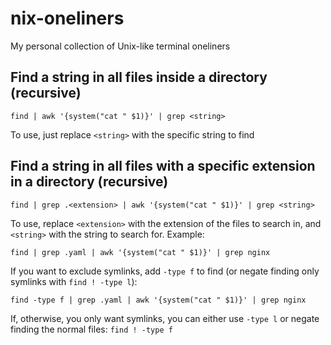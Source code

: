 # nix-oneliners
My personal collection of Unix-like terminal oneliners


## Find a string in all files inside a directory (recursive)
```
find | awk '{system("cat " $1)}' | grep <string>
```
To use, just replace `<string>` with the specific string to find

## Find a string in all files with a specific extension in a directory (recursive)
```
find | grep .<extension> | awk '{system("cat " $1)}' | grep <string>
```
To use, replace `<extension>` with the extension of the files to search in, and `<string>` with the string to search for.
Example:

```
find | grep .yaml | awk '{system("cat " $1)}' | grep nginx
```
If you want to exclude symlinks, add `-type f` to find (or negate finding only symlinks with `find ! -type l`):
```
find -type f | grep .yaml | awk '{system("cat " $1)}' | grep nginx
```

If, otherwise, you only want symlinks, you can either use `-type l` or negate finding the normal files: `find ! -type f`
